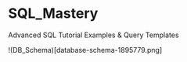 # SQL_Mastery
Advanced SQL Tutorial Examples &amp; Query Templates

!(DB_Schema)[database-schema-1895779.png]
